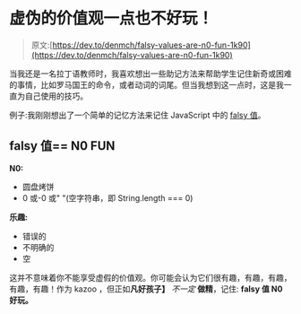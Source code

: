 # 虚伪的价值观一点也不好玩！

> 原文:[https://dev.to/denmch/falsy-values-are-n0-fun-1k90](https://dev.to/denmch/falsy-values-are-n0-fun-1k90)

当我还是一名拉丁语教师时，我喜欢想出一些助记方法来帮助学生记住新奇或困难的事情，比如罗马国王的命令，或者动词的词尾。但当我想到这一点时，这是我一直为自己使用的技巧。

例子:我刚刚想出了一个简单的记忆方法来记住 JavaScript 中的 [falsy 值](https://developer.mozilla.org/en-US/docs/Glossary/Falsy)。

## falsy 值== N0 FUN

**N0:**

*   圆盘烤饼
*   0 或-0 或" "(空字符串，即 String.length === 0)

**乐趣:**

*   错误的
*   不明确的
*   空

这并不意味着你不能享受虚假的价值观。你可能会认为它们很有趣，有趣，有趣，有趣，有趣！作为 kazoo ，但正如**凡好孩子】** *不一定* **做精**，记住: **falsy 值 N0 好玩。**